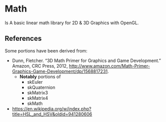 # Math

Is A basic linear math library for 2D & 3D Graphics with OpenGL.

## References

Some portions have been derived from:

+ Dunn, Fletcher. “3D Math Primer for Graphics and Game Development.” Amazon, CRC Press, 2012, http://www.amazon.com/Math-Primer-Graphics-Game-Development/dp/1568817231.
    + <b>Notably</b> portions of
        + skEuler
        + skQuaternion
        + skMatrix3
        + skMatrix4
        + skMath
+   https://en.wikipedia.org/w/index.php?title=HSL_and_HSV&oldid=941280606
